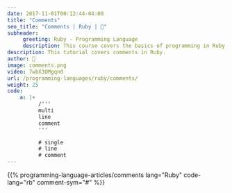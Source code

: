 ```yaml
---
date: 2017-11-01T00:12:44-04:00
title: "Comments"
seo_title: "Comments | Ruby | 🦒"
subheader:
     greeting: Ruby - Programming Language
     description: This course covers the basics of programming in Ruby. Work your way through the videos/articles and I'll teach you everything you need to know to start your programming journey!
description: This tutorial covers comments in Ruby.
author: 🦒
image: comments.png
video: 7wbX3OMgqn0
url: /programming-languages/ruby/comments/
weight: 25
code:
    a: |+
          /'''
          multi
          line
          comment
          '''

          # single
          # line
          # comment 
---
```


{{% programming-language-articles/comments lang="Ruby" code-lang="rb" comment-sym="#" %}}
